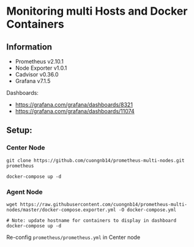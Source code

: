 # Monitoring multi Hosts and Docker Containers

## Information

- Prometheus v2.10.1
- Node Exporter v1.0.1
- Cadvisor v0.36.0
- Grafana v7.1.5

Dashboards:

- https://grafana.com/grafana/dashboards/8321
- https://grafana.com/grafana/dashboards/11074

## Setup:

### Center Node
```
git clone https://github.com/cuongnb14/prometheus-multi-nodes.git prometheus

docker-compose up -d
```

### Agent Node
```
wget https://raw.githubusercontent.com/cuongnb14/prometheus-multi-nodes/master/docker-compose.exporter.yml -O docker-compose.yml

# Note: update hostname for containers to display in dashboard
docker-compose up -d
```

Re-config `prometheus/prometheus.yml` in Center node